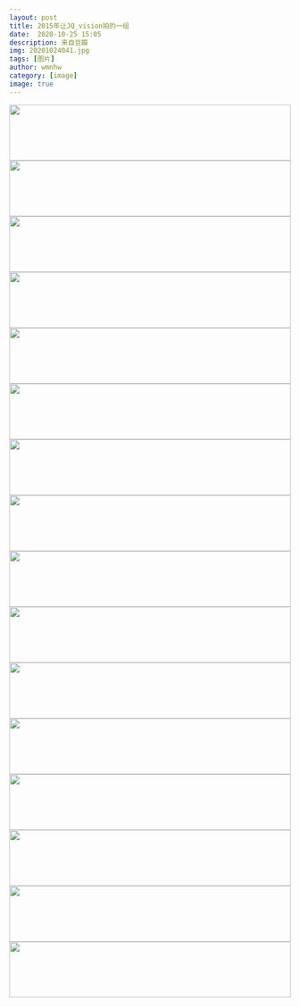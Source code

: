 ```yaml
---
layout: post
title: 2015年让JQ_vision拍的一组
date:  2020-10-25 15:05
description: 来自豆瓣
img: 20201024041.jpg
tags: [图片]
author: wmnhw
category: [image]
image: true
---
```

<img src="https://www.wmnhw.workers.dev/0:/%E5%B8%85%E5%93%A5%E5%9B%BE%E7%89%87/2015%E5%B9%B4%E8%AE%A9JQ_vision%E6%8B%8D%E7%9A%84%E4%B8%80%E7%BB%84/20201024041%20(1).jpg" width="100%" height="100"/>

<img src="https://www.wmnhw.workers.dev/0:/%E5%B8%85%E5%93%A5%E5%9B%BE%E7%89%87/2015%E5%B9%B4%E8%AE%A9JQ_vision%E6%8B%8D%E7%9A%84%E4%B8%80%E7%BB%84/20201024041%20(2).jpg" width="100%" height="100"/>

<img src="https://www.wmnhw.workers.dev/0:/%E5%B8%85%E5%93%A5%E5%9B%BE%E7%89%87/2015%E5%B9%B4%E8%AE%A9JQ_vision%E6%8B%8D%E7%9A%84%E4%B8%80%E7%BB%84/20201024041%20(3).jpg" width="100%" height="100"/>

<img src="https://www.wmnhw.workers.dev/0:/%E5%B8%85%E5%93%A5%E5%9B%BE%E7%89%87/2015%E5%B9%B4%E8%AE%A9JQ_vision%E6%8B%8D%E7%9A%84%E4%B8%80%E7%BB%84/20201024041%20(4).jpg" width="100%" height="100"/>

<img src="https://www.wmnhw.workers.dev/0:/%E5%B8%85%E5%93%A5%E5%9B%BE%E7%89%87/2015%E5%B9%B4%E8%AE%A9JQ_vision%E6%8B%8D%E7%9A%84%E4%B8%80%E7%BB%84/20201024041%20(5).jpg" width="100%" height="100"/>

<img src="https://www.wmnhw.workers.dev/0:/%E5%B8%85%E5%93%A5%E5%9B%BE%E7%89%87/2015%E5%B9%B4%E8%AE%A9JQ_vision%E6%8B%8D%E7%9A%84%E4%B8%80%E7%BB%84/20201024041%20(6).jpg" width="100%" height="100"/>

<img src="https://www.wmnhw.workers.dev/0:/%E5%B8%85%E5%93%A5%E5%9B%BE%E7%89%87/2015%E5%B9%B4%E8%AE%A9JQ_vision%E6%8B%8D%E7%9A%84%E4%B8%80%E7%BB%84/20201024041%20(7).jpg" width="100%" height="100"/>

<img src="https://www.wmnhw.workers.dev/0:/%E5%B8%85%E5%93%A5%E5%9B%BE%E7%89%87/2015%E5%B9%B4%E8%AE%A9JQ_vision%E6%8B%8D%E7%9A%84%E4%B8%80%E7%BB%84/20201024041%20(8).jpg" width="100%" height="100"/>

<img src="https://www.wmnhw.workers.dev/0:/%E5%B8%85%E5%93%A5%E5%9B%BE%E7%89%87/2015%E5%B9%B4%E8%AE%A9JQ_vision%E6%8B%8D%E7%9A%84%E4%B8%80%E7%BB%84/20201024041%20(9).jpg" width="100%" height="100"/>

<img src="https://www.wmnhw.workers.dev/0:/%E5%B8%85%E5%93%A5%E5%9B%BE%E7%89%87/2015%E5%B9%B4%E8%AE%A9JQ_vision%E6%8B%8D%E7%9A%84%E4%B8%80%E7%BB%84/20201024041%20(10).jpg" width="100%" height="100"/>

<img src="https://www.wmnhw.workers.dev/0:/%E5%B8%85%E5%93%A5%E5%9B%BE%E7%89%87/2015%E5%B9%B4%E8%AE%A9JQ_vision%E6%8B%8D%E7%9A%84%E4%B8%80%E7%BB%84/20201024041%20(11).jpg" width="100%" height="100"/>

<img src="https://www.wmnhw.workers.dev/0:/%E5%B8%85%E5%93%A5%E5%9B%BE%E7%89%87/2015%E5%B9%B4%E8%AE%A9JQ_vision%E6%8B%8D%E7%9A%84%E4%B8%80%E7%BB%84/20201024041%20(12).jpg" width="100%" height="100"/>

<img src="https://www.wmnhw.workers.dev/0:/%E5%B8%85%E5%93%A5%E5%9B%BE%E7%89%87/2015%E5%B9%B4%E8%AE%A9JQ_vision%E6%8B%8D%E7%9A%84%E4%B8%80%E7%BB%84/20201024041%20(13).jpg" width="100%" height="100"/>

<img src="https://www.wmnhw.workers.dev/0:/%E5%B8%85%E5%93%A5%E5%9B%BE%E7%89%87/2015%E5%B9%B4%E8%AE%A9JQ_vision%E6%8B%8D%E7%9A%84%E4%B8%80%E7%BB%84/20201024041%20(14).jpg" width="100%" height="100"/>

<img src="https://www.wmnhw.workers.dev/0:/%E5%B8%85%E5%93%A5%E5%9B%BE%E7%89%87/2015%E5%B9%B4%E8%AE%A9JQ_vision%E6%8B%8D%E7%9A%84%E4%B8%80%E7%BB%84/20201024041%20(15).jpg" width="100%" height="100"/>

<img src="https://www.wmnhw.workers.dev/0:/%E5%B8%85%E5%93%A5%E5%9B%BE%E7%89%87/2015%E5%B9%B4%E8%AE%A9JQ_vision%E6%8B%8D%E7%9A%84%E4%B8%80%E7%BB%84/20201024041%20(16).jpg" width="100%" height="100"/>
